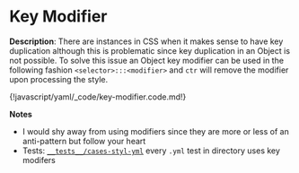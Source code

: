 # Key Modifier

__Description__: There are instances in CSS when it makes sense to have key duplication although this is problematic since key duplication in an Object is not possible. To solve this issue an Object key modifier can be used in the following fashion `<selector>:::<modifier>` and `ctr` will remove the modifier upon processing the style.

{!javascript/yaml/_code/key-modifier.code.md!}

__Notes__

+ I would shy away from using modifiers since they are more or less of an anti-pattern but follow your heart
+ Tests: [`__tests__/cases-styl-yml`](https://github.com/ctr-lang/ctr/tree/master/__tests__/cases-styl-yml) <span class="arr-i"></span> every `.yml` test in directory uses key modifers

<div class="cf"></div>
<div class="end"></div>


